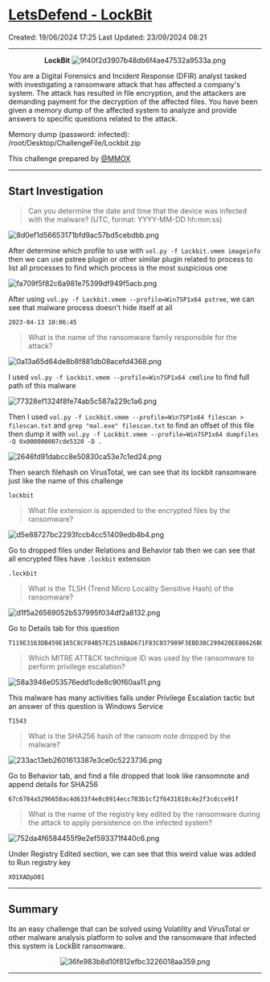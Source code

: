 # [LetsDefend - LockBit](https://app.letsdefend.io/challenge/lockbit)
Created: 19/06/2024 17:25
Last Updated: 23/09/2024 08:21
* * *
<div align=center>

**LockBit**
![9f40f2d3907b48db6f4ae47532a9533a.png](/_resources/9f40f2d3907b48db6f4ae47532a9533a.png)
</div>

You are a Digital Forensics and Incident Response (DFIR) analyst tasked with investigating a ransomware attack that has affected a company's system. The attack has resulted in file encryption, and the attackers are demanding payment for the decryption of the affected files. You have been given a memory dump of the affected system to analyze and provide answers to specific questions related to the attack.


Memory dump (password: infected): /root/Desktop/ChallengeFile/Lockbit.zip

This challenge prepared by [@MMOX](https://www.linkedin.com/in/0xMM0X)
* * *
## Start Investigation
>Can you determine the date and time that the device was infected with the malware? (UTC, format: YYYY-MM-DD hh:mm:ss)

![8d0ef1d56653171bfd9ac57bd5cebdbb.png](/_resources/8d0ef1d56653171bfd9ac57bd5cebdbb.png)

After determine which profile to use with `vol.py -f Lockbit.vmem imageinfo` then we can use pstree plugin or other similar plugin related to process to list all processes to find which process is the most suspicious one

![fa709f5f82c6a981e75399df949f5acb.png](/_resources/fa709f5f82c6a981e75399df949f5acb.png)

After using `vol.py -f Lockbit.vmem --profile=Win7SP1x64 pstree`, we can see that malware process doesn't hide itself at all

```
2023-04-13 10:06:45
```

>What is the name of the ransomware family responsible for the attack?

![0a13a65d64de8b8f881db08acefd4368.png](/_resources/0a13a65d64de8b8f881db08acefd4368.png)

I used `vol.py -f Lockbit.vmem --profile=Win7SP1x64 cmdline` to find full path of this malware

![77328ef1324f8fe74ab5c587a229c1a6.png](/_resources/77328ef1324f8fe74ab5c587a229c1a6.png)

Then I used `vol.py -f Lockbit.vmem --profile=Win7SP1x64 filescan > filescan.txt` and  `grep "mal.exe" filescan.txt` to find an offset of this file then dump it with `vol.py -f Lockbit.vmem --profile=Win7SP1x64 dumpfiles -Q 0x000000007cde5320 -D .`

![2646fd91dabcc8e50830ca53e7c1ed24.png](/_resources/2646fd91dabcc8e50830ca53e7c1ed24.png)

Then search filehash on VirusTotal, we can see that its lockbit ransomware just like the name of this challenge

```
lockbit
```

>What file extension is appended to the encrypted files by the ransomware?

![d5e88727bc2293fccb4cc51409edb4b4.png](/_resources/d5e88727bc2293fccb4cc51409edb4b4.png)

Go to dropped files under Relations and Behavior tab then we can see that all encrypted files have `.lockbit` extension 

```
.lockbit
```

>What is the TLSH (Trend Micro Locality Sensitive Hash) of the ransomware?

![d1f5a26569052b537995f034df2a8132.png](/_resources/d1f5a26569052b537995f034df2a8132.png)

Go to Details tab for this question

```
T119E3163DB459E165C8CF04B57E2516BAD671F83C037989F3EBD38C299420EE86626B07
```

>Which MITRE ATT&CK technique ID was used by the ransomware to perform privilege escalation?

![58a3946e053576edd1cde8c90f60aa11.png](/_resources/58a3946e053576edd1cde8c90f60aa11.png)

This malware has many activities falls under Privilege Escalation tactic but an answer of this question is Windows Service

```
T1543
```

>What is the SHA256 hash of the ransom note dropped by the malware?

![233ac13eb2601613387e3ce0c5223736.png](/_resources/233ac13eb2601613387e3ce0c5223736.png)

Go to Behavior tab, and find a file dropped that look like ransomnote and append details for SHA256 

```
67c6784a5296658ac4d633f4e8c0914ecc783b1cf2f6431818c4e2f3cdcce91f
```

>What is the name of the registry key edited by the ransomware during the attack to apply persistence on the infected system?

![752da4f6584455f9e2ef593371f440c6.png](/_resources/752da4f6584455f9e2ef593371f440c6.png)

Under Registry Edited section, we can see that this weird value was added to Run registry key

```
XO1XADpO01
```

* * *
## Summary

Its an easy challenge that can be solved using Volatility and VirusTotal or other malware analysis platform to solve and the ransomware that infected this system is LockBit ransomware.

<div align=center>

![36fe983b8d10f812efbc3226018aa359.png](/_resources/36fe983b8d10f812efbc3226018aa359.png)
</div>

* * *
